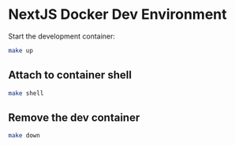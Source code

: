 
# NextJS Docker Dev Environment

Start the development container:
```bash
make up
```

## Attach to container shell
```bash
make shell
```

## Remove the dev container
```bash
make down
```
